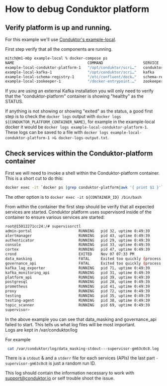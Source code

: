 # How to debug Conduktor platform 
## Verify platform is up and running.

For this example we'll use  [Conduktor's example-local](https://github.com/conduktor/conduktor-platform/tree/main/example-local).

First step verify that all the components are running.
```sh 
mitch@m1-mbp example-local % docker-compose ps
NAME                                 COMMAND                  SERVICE              STATUS              PORTS
example-local-conduktor-platform-1   "/opt/conduktor/scri…"   conduktor-platform   running (healthy)   0.0.0.0:8080->8080/tcp
example-local-kafka-1                "/opt/conduktor/scri…"   kafka                running             0.0.0.0:9092-9093->9092-9093/tcp, 0.0.0.0:9101->9101/tcp, 9999/tcp
example-local-schema-registry-1      "/etc/confluent/dock…"   schema-registry      running             0.0.0.0:8081->8081/tcp
example-local-zookeeper-1            "/docker-entrypoint.…"   zookeeper            running             2888/tcp, 3888/tcp, 0.0.0.0:2181->2181/tcp, 8080/tcp
```

If you are using an external Kafka installation you will only need to verify that the "conduktor-platform" container is showing "healthy" as the STATUS.

If anything is not showing or showing "exited" as the status, a good first step is to check the `docker logs` output with `docker logs ${CONDUKTOR_PLATFORM_CONTAINER_NAME}`, for example in the example-local docker it would be `docker logs example-local-conduktor-platform-1`.  These logs can be saved to a file with `docker logs example-local-conduktor-platform-1 >& docker-logs-output.txt`.

## Check services within the Conduktor-platform container
First we will need to invoke a shell within the Conduktor-platform container.  This is a short cut to do this:
```sh
docker exec -it `docker ps |grep conduktor-platform|awk '{ print $1 }'` /bin/bash
```
The other option is to `docker exec -it ${CONTAINER_ID} /bin/bash`

From within the container the first step should be verify that all expected services are started.  Conduktor platform uses supervisord inside of the container to ensure various services are started:
```sh
root@15012271cc24:/# supervisorctl
admin-portal                     RUNNING   pid 32, uptime 0:49:39
alertmanager                     RUNNING   pid 43, uptime 0:49:39
authenticator                    RUNNING   pid 29, uptime 0:49:39
console                          RUNNING   pid 33, uptime 0:49:39
cortex                           RUNNING   pid 47, uptime 0:49:39
crond                            EXITED    Nov 07 07:33 PM
data_masking                     FATAL     Exited too quickly (process log may have details)
governance_api                   FATAL     Exited too quickly (process log may have details)
kafka_lag_exporter               RUNNING   pid 71, uptime 0:49:39
kafka_monitoring_api             RUNNING   pid 31, uptime 0:49:39
platform_api                     RUNNING   pid 39, uptime 0:49:39
postgresql                       RUNNING   pid 28, uptime 0:49:39
prometheus                       RUNNING   pid 41, uptime 0:49:39
proxy                            RUNNING   pid 72, uptime 0:49:39
testing                          RUNNING   pid 35, uptime 0:49:39
testing-agent                    RUNNING   pid 38, uptime 0:49:39
topic_scanner                    RUNNING   pid 69, uptime 0:49:39
supervisor>
```

In the above example you can see that data_masking and governance_api failed to start.  This tells us what log files will be most important.  
Logs are kept in /var/conduktor/log

For example
```sh
 cat /var/conduktor/log/data_masking-stdout---supervisor-gm63c0c8.log
```
There is a `stdout` & and a `stderr` file for each services (APIs)
the last part `-supervisor-gm63c0c8` is just a random run ID.

This log should contain the information necessary to work with support@conduktor.io or self trouble shoot the issue.

